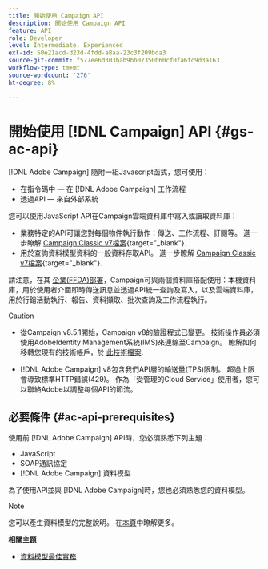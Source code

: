 ```yaml
---
title: 開始使用 Campaign API
description: 開始使用 Campaign API
feature: API
role: Developer
level: Intermediate, Experienced
exl-id: 50e21acd-d23d-4fdd-a8aa-23c3f209bda3
source-git-commit: f577ee6d303bab9bb07350b60cf0fa6fc9d3a163
workflow-type: tm+mt
source-wordcount: '276'
ht-degree: 8%

---
```


# 開始使用 [!DNL Campaign] API {#gs-ac-api}

[!DNL Adobe Campaign] 隨附一組Javascript函式，您可使用：

* 在指令碼中 — 在 [!DNL Adobe Campaign] 工作流程
* 透過API — 來自外部系統

您可以使用JavaScript API在Campaign雲端資料庫中寫入或讀取資料庫：

* 業務特定的API可讓您對每個物件執行動作：傳送、工作流程、訂閱等。 進一步瞭解 [Campaign Classic v7檔案](https://experienceleague.adobe.com/docs/campaign-classic/using/configuring-campaign-classic/api/business-oriented-apis.html){target="_blank"}.
* 用於查詢資料模型資料的一般資料存取API。 進一步瞭解 [Campaign Classic v7檔案](https://experienceleague.adobe.com/docs/campaign-classic/using/configuring-campaign-classic/api/data-oriented-apis.html){target="_blank"}.

請注意，在其 [企業(FFDA)部署](../architecture/enterprise-deployment.md)，Campaign可與兩個資料庫搭配使用：本機資料庫，用於使用者介面即時傳送訊息並透過API統一查詢及寫入，以及雲端資料庫，用於行銷活動執行、報告、資料擷取、批次查詢及工作流程執行。

>[!CAUTION]
>
>* 從Campaign v8.5.1開始，Campaign v8的驗證程式已變更。 技術操作員必須使用AdobeIdentity Management系統(IMS)來連線至Campaign。 瞭解如何移轉您現有的技術帳戶，於 [此技術檔案](../../technotes/upgrades/ims-migration.md).
>
>* [!DNL Adobe Campaign] v8包含我們API層的輸送量(TPS)限制。 超過上限會導致標準HTTP錯誤(429)。 作為「受管理的Cloud Service」使用者，您可以聯絡Adobe以調整每個API的節流。
> 

## 必要條件 {#ac-api-prerequisites}

使用前 [!DNL Adobe Campaign] API時，您必須熟悉下列主題：

* JavaScript
* SOAP通訊協定
* [!DNL Adobe Campaign] 資料模型

為了使用API並與 [!DNL Adobe Campaign]時，您也必須熟悉您的資料模型。

>[!NOTE]
>您可以產生資料模型的完整說明。 在[本頁](datamodel.md)中瞭解更多。


**相關主題**

* [資料模型最佳實務](datamodel-best-practices.md)
